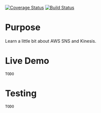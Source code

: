 [![Coverage Status](https://coveralls.io/repos/github/dwats/sns-lambda-kinesis-sandbox/badge.svg?branch=master)](https://coveralls.io/github/dwats/sns-lambda-kinesis-sandbox?branch=master)
[![Build Status](https://travis-ci.org/dwats/sns-lambda-kinesis-sandbox.svg?branch=master)](https://travis-ci.org/dwats/sns-lambda-kinesis-sandbox)

# Purpose

Learn a little bit about AWS SNS and Kinesis.

# Live Demo

`TODO`

# Testing

`TODO`
